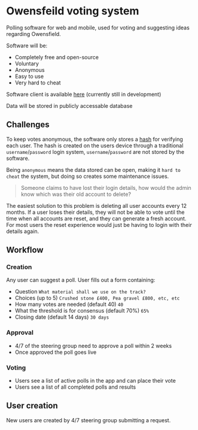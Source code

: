 # Owensfeild voting system

Polling software for web and mobile, used for voting and suggesting ideas regarding Owensfield.

Software will be:

- Completely free and open-source
- Voluntary
- Anonymous
- Easy to use
- Very hard to cheat

Software client is available <a href="https://owensfield.github.io/voting-system/#/">here</a> (currently still in development)

Data will be stored in publicly accessable database

## Challenges

To keep votes anonymous, the software only stores a <a href="https://en.wikipedia.org/wiki/Hash_function">hash</a> for verifying each user. The hash is created on the users device through a traditional `username`/`password` login system, `username`/`password` are not stored by the software.

Being `anonymous` means the data stored can be open, making it `hard to cheat` the system, but doing so creates some maintenance issues.

> Someone claims to have lost their login details, how would the admin know which was their old account to delete?

The easiest solution to this problem is deleting all user accounts every 12 months. If a user loses their details, they will not be able to vote until the time when all accounts are reset, and they can generate a fresh account. For most users the reset experience would just be having to login with their details again.

## Workflow

### Creation

Any user can suggest a poll. User fills out a form containing:

- Question `What material shall we use on the track?`
- Choices (up to 5) `Crushed stone £400, Pea gravel £800, etc, etc`
- How many votes are needed (default 40) `40`
- What the threshold is for consensus (default 70%) `65%`
- Closing date (default 14 days) `30 days`

### Approval

- 4/7 of the steering group need to approve a poll within 2 weeks
- Once approved the poll goes live

### Voting

- Users see a list of active polls in the app and can place their vote
- Users see a list of all completed polls and results

## User creation

New users are created by 4/7 steering group submitting a request.
